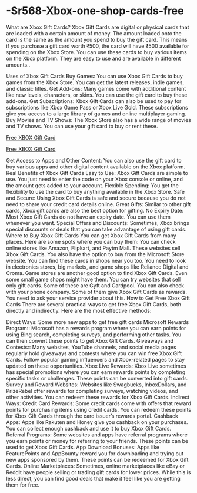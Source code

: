 # -Sr568-Xbox-one-shop-cards-free
What are Xbox Gift Cards?
Xbox Gift Cards are digital or physical cards that are loaded with a certain amount of money. The amount loaded onto the card is the same as the amount you spend to buy the gift card. This means if you purchase a gift card worth ₹500, the card will have ₹500 available for spending on the Xbox Store. You can use these cards to buy various items on the Xbox platform. They are easy to use and are available in different amounts..

Uses of Xbox Gift Cards
Buy Games: You can use Xbox Gift Cards to buy games from the Xbox Store. You can get the latest releases, indie games, and classic titles.
Get Add-ons: Many games come with additional content like new levels, characters, or skins. You can use the gift card to buy these add-ons.
Get Subscriptions: Xbox Gift Cards can also be used to pay for subscriptions like Xbox Game Pass or Xbox Live Gold. These subscriptions give you access to a large library of games and online multiplayer gaming.
Buy Movies and TV Shows: The Xbox Store also has a wide range of movies and TV shows. You can use your gift card to buy or rent these.

[Free XBOX Gift Card](https://offersfrog.com/xbox-gift-card)

[Free XBOX Gift Card](https://offersfrog.com/xbox-gift-card)

Get Access to Apps and Other Content: You can also use the gift card to buy various apps and other digital content available on the Xbox platform.
Real Benefits of Xbox Gift Cards
Easy to Use: Xbox Gift Cards are simple to use. You just need to enter the code on your Xbox console or online, and the amount gets added to your account.
Flexible Spending: You get the flexibility to use the card to buy anything available in the Xbox Store.
Safe and Secure: Using Xbox Gift Cards is safe and secure because you do not need to share your credit card details online.
Great Gifts: Similar to other gift cards, Xbox gift cards are also the best option for gifting.
No Expiry Date: Most Xbox Gift Cards do not have an expiry date. You can use them whenever you want.
Special Offers and Discounts: Sometimes, Xbox brings special discounts or deals that you can take advantage of using gift cards.
Where to Buy Xbox Gift Cards
You can get Xbox Gift Cards from many places. Here are some spots where you can buy them:
You can check online stores like Amazon, Flipkart, and Paytm Mall. These websites sell Xbox Gift Cards.
You also have the option to buy from the Microsoft Store website.
You can find these cards in shops near you too. You need to look in electronics stores, big markets, and game shops like Reliance Digital and Croma.
Game stores are another good option to find Xbox Gift Cards. Even some small game shops might have them.
You can try websites that sell only gift cards. Some of these are Gyft and Cardpool.
You can also check with your phone company. Some of them give Xbox Gift Cards as rewards. You need to ask your service provider about this.
How to Get Free Xbox Gift Cards
There are several practical ways to get free Xbox Gift Cards, both directly and indirectly. Here are the most effective methods:

Direct Ways:
Some more new apps to get free gift cards
Microsoft Rewards Program:: Microsoft has a rewards program where you can earn points for using Bing search, completing surveys, and performing other tasks. You can then convert these points to get Xbox Gift Cards.
Giveaways and Contests:: Many websites, YouTube channels, and social media pages regularly hold giveaways and contests where you can win free Xbox Gift Cards. Follow popular gaming influencers and Xbox-related pages to stay updated on these opportunities.
Xbox Live Rewards: Xbox Live sometimes has special promotions where you can earn rewards points by completing specific tasks or challenges. These points can be converted into gift cards.
Survey and Reward Websites: Websites like Swagbucks, InboxDollars, and PrizeRebel offer rewards for completing surveys, watching videos, and other activities. You can redeem these rewards for Xbox Gift Cards.
Indirect Ways:
Credit Card Rewards: Some credit cards come with offers that reward points for purchasing items using credit cards. You can redeem these points for Xbox Gift Cards through the card issuer’s rewards portal.
Cashback Apps: Apps like Rakuten and Honey give you cashback on your purchases. You can collect enough cashback and use it to buy Xbox Gift Cards.
Referral Programs: Some websites and apps have referral programs where you earn points or money for referring to your friends. These points can be used to get Xbox Gift Cards.
App Download Bonuses: Apps like FeaturePoints and AppBounty reward you for downloading and trying out new apps sponsored by them. These points can be redeemed for Xbox Gift Cards.
Online Marketplaces: Sometimes, online marketplaces like eBay or Reddit have people selling or trading gift cards for lower prices. While this is less direct, you can find good deals that make it feel like you are getting them for free.

